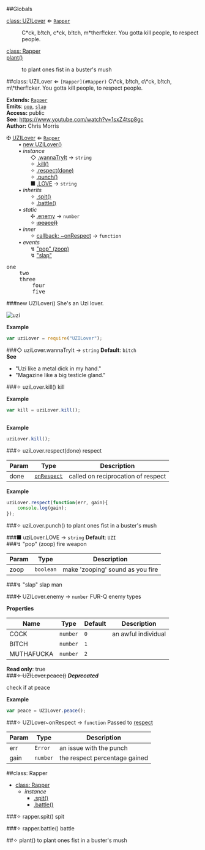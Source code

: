 ##Globals
<dl>
<dt><a href="#UZILover">class: UZILover</a> ⇐ <code><a href="#Rapper">Rapper</a></code></dt>
<dd><p>C*ck, b!tch, c*ck, b!tch, m*therf!cker. You gotta kill people, to respect people.</p>
</dd>
<dt><a href="#Rapper">class: Rapper</a></dt>
<dd></dd>
<dt><a href="#plant">plant()</a></dt>
<dd><p>to plant ones fist in a buster&#39;s mush</p>
</dd>
</dl>
<a name="UZILover"></a>
##class: UZILover ⇐ <code>[Rapper](#Rapper)</code>
C\*ck, b!tch, c\*ck, b!tch, m\*therf!cker. You gotta kill people, to respect people.

**Extends:** <code>[Rapper](#Rapper)</code>  
**Emits**: <code>[pop](#UZILover#event_pop)</code>, <code>[slap](#UZILover#event_slap)</code>  
**Access:** public  
**See**: https://www.youtube.com/watch?v=1sxZ4tsp8gc  
**Author:** Chris Morris  

✠ [UZILover](#UZILover) ⇐ <code>[Rapper](#Rapper)</code>  
&nbsp;&nbsp;&nbsp;&nbsp;&nbsp;&nbsp;&nbsp;&nbsp;• [new UZILover()](#new_UZILover_new)  
&nbsp;&nbsp;&nbsp;&nbsp;&nbsp;&nbsp;&nbsp;&nbsp;• _instance_  
&nbsp;&nbsp;&nbsp;&nbsp;&nbsp;&nbsp;&nbsp;&nbsp;&nbsp;&nbsp;&nbsp;&nbsp;&nbsp;&nbsp;&nbsp;&nbsp;◇ [.wannaTryIt](#UZILover#wannaTryIt) → <code>string</code>  
&nbsp;&nbsp;&nbsp;&nbsp;&nbsp;&nbsp;&nbsp;&nbsp;&nbsp;&nbsp;&nbsp;&nbsp;&nbsp;&nbsp;&nbsp;&nbsp;✧ [.kill()](#UZILover#kill)  
&nbsp;&nbsp;&nbsp;&nbsp;&nbsp;&nbsp;&nbsp;&nbsp;&nbsp;&nbsp;&nbsp;&nbsp;&nbsp;&nbsp;&nbsp;&nbsp;✧ [.respect(done)](#UZILover#respect)  
&nbsp;&nbsp;&nbsp;&nbsp;&nbsp;&nbsp;&nbsp;&nbsp;&nbsp;&nbsp;&nbsp;&nbsp;&nbsp;&nbsp;&nbsp;&nbsp;✧ [.punch()](#UZILover#punch)  
&nbsp;&nbsp;&nbsp;&nbsp;&nbsp;&nbsp;&nbsp;&nbsp;&nbsp;&nbsp;&nbsp;&nbsp;&nbsp;&nbsp;&nbsp;&nbsp;■ [.LOVE](#UZILover#LOVE) → <code>string</code>  
&nbsp;&nbsp;&nbsp;&nbsp;&nbsp;&nbsp;&nbsp;&nbsp;• _inherits_  
&nbsp;&nbsp;&nbsp;&nbsp;&nbsp;&nbsp;&nbsp;&nbsp;&nbsp;&nbsp;&nbsp;&nbsp;&nbsp;&nbsp;&nbsp;&nbsp;✧ [.spit()](#Rapper#spit)  
&nbsp;&nbsp;&nbsp;&nbsp;&nbsp;&nbsp;&nbsp;&nbsp;&nbsp;&nbsp;&nbsp;&nbsp;&nbsp;&nbsp;&nbsp;&nbsp;✧ [.battle()](#Rapper#battle)  
&nbsp;&nbsp;&nbsp;&nbsp;&nbsp;&nbsp;&nbsp;&nbsp;• _static_  
&nbsp;&nbsp;&nbsp;&nbsp;&nbsp;&nbsp;&nbsp;&nbsp;&nbsp;&nbsp;&nbsp;&nbsp;&nbsp;&nbsp;&nbsp;&nbsp;✢ [.enemy](#UZILover.enemy) → <code>number</code>  
&nbsp;&nbsp;&nbsp;&nbsp;&nbsp;&nbsp;&nbsp;&nbsp;&nbsp;&nbsp;&nbsp;&nbsp;&nbsp;&nbsp;&nbsp;&nbsp;✧ ~~[.peace()](#UZILover.peace)~~  
&nbsp;&nbsp;&nbsp;&nbsp;&nbsp;&nbsp;&nbsp;&nbsp;• _inner_  
&nbsp;&nbsp;&nbsp;&nbsp;&nbsp;&nbsp;&nbsp;&nbsp;&nbsp;&nbsp;&nbsp;&nbsp;&nbsp;&nbsp;&nbsp;&nbsp;✧ [callback: ~onRespect](#UZILover..onRespect) → <code>function</code>  
&nbsp;&nbsp;&nbsp;&nbsp;&nbsp;&nbsp;&nbsp;&nbsp;• _events_  
&nbsp;&nbsp;&nbsp;&nbsp;&nbsp;&nbsp;&nbsp;&nbsp;&nbsp;&nbsp;&nbsp;&nbsp;&nbsp;&nbsp;&nbsp;&nbsp;↯ ["pop" (zoop)](#UZILover#event_pop)  
&nbsp;&nbsp;&nbsp;&nbsp;&nbsp;&nbsp;&nbsp;&nbsp;&nbsp;&nbsp;&nbsp;&nbsp;&nbsp;&nbsp;&nbsp;&nbsp;↯ ["slap"](#UZILover#event_slap)  

<pre>
one
    two
    three
        four
        five
</pre>

<a name="new_UZILover_new"></a>
###new UZILover()
She's an Uzi lover. 

![uzi](https://sampleface.co.uk/wp-content/uploads/2013/07/fur-q-uzi-lover.png)

**Example**  
```js
var uziLover = require("UZILover");
```
<a name="UZILover#wannaTryIt"></a>
###◇ uziLover.wannaTryIt → <code>string</code>
**Default**: `bitch`  
**See**

- "Uzi like a metal dick in my hand."
- "Magazine like a big testicle gland."

<a name="UZILover#kill"></a>
###✧ uziLover.kill()
kill

**Example**  
```js
var kill = uziLover.kill();
    
```
**Example**  
```js
uziLover.kill();
```
<a name="UZILover#respect"></a>
###✧ uziLover.respect(done)
respect

| Param | Type | Description |
| --- | --- | --- |
| done | <code>[onRespect](#UZILover..onRespect)</code> | called on reciprocation of respect |

**Example**  
```js
uziLover.respect(function(err, gain){
    console.log(gain);
});
```
<a name="UZILover#punch"></a>
###✧ uziLover.punch()
to plant ones fist in a buster's mush

<a name="UZILover#LOVE"></a>
###■ uziLover.LOVE → <code>string</code>
**Default**: `UZI`  
<a name="UZILover#event_pop"></a>
###↯ "pop" (zoop)
fire weapon

| Param | Type | Description |
| --- | --- | --- |
| zoop | <code>boolean</code> | make 'zooping' sound as you fire |

<a name="UZILover#event_slap"></a>
###↯ "slap"
slap man

<a name="UZILover.enemy"></a>
###✢ UZILover.enemy → <code>number</code>
FUR-Q enemy types

**Properties**

| Name | Type | Default | Description |
| --- | --- | --- | --- |
| COCK | <code>number</code> | `0` | an awful individual |
| BITCH | <code>number</code> | `1` |  |
| MUTHAFUCKA | <code>number</code> | `2` |  |

**Read only**: true  
<a name="UZILover.peace"></a>
###~~✧ UZILover.peace()~~
***Deprecated***

check if at peace

**Example**  
```js
var peace = UZILover.peace();
```
<a name="UZILover..onRespect"></a>
###✧ UZILover~onRespect → <code>function</code>
Passed to [respect](#UZILover#respect)

| Param | Type | Description |
| --- | --- | --- |
| err | <code>Error</code> | an issue with the punch |
| gain | <code>number</code> | the respect percentage gained |

<a name="Rapper"></a>
##class: Rapper

* [class: Rapper](#Rapper)
  * _instance_
    * [.spit()](#Rapper#spit)
    * [.battle()](#Rapper#battle)

<a name="Rapper#spit"></a>
###✧ rapper.spit()
spit

<a name="Rapper#battle"></a>
###✧ rapper.battle()
battle

<a name="plant"></a>
##✧ plant()
to plant ones fist in a buster's mush


